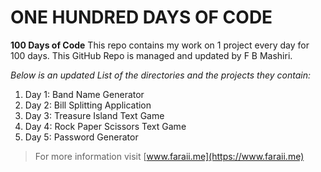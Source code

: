 # ONE HUNDRED DAYS OF CODE
**100 Days of Code**
This repo contains my work on 1 project every day for 100 days. 
This GitHub Repo is managed and updated by F B Mashiri. 

_Below is an updated List of the directories and the projects they contain:_

1. Day 1: Band Name Generator 
2. Day 2: Bill Splitting Application 
3. Day 3: Treasure Island Text Game
4. Day 4: Rock Paper Scissors Text Game
5. Day 5: Password Generator 

> For more information visit [www.faraii.me](https://www.faraii.me)
> 